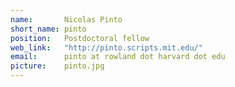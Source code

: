```yaml
---
name:       Nicolas Pinto
short_name: pinto
position:   Postdoctoral fellow
web_link:   "http://pinto.scripts.mit.edu/"
email:      pinto at rowland dot harvard dot edu
picture:    pinto.jpg
---
```

